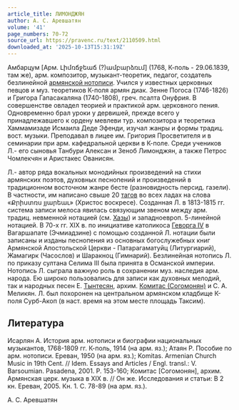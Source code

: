 ```yaml
---
article_title: ЛИМОНДЖЯН
author: А. С. Аревшатян
volume: '41'
page_numbers: 70-72
source_url: https://pravenc.ru/text/2110509.html
downloaded_at: '2025-10-13T15:31:19Z'
---
```


Амбарцум [Арм. Լիմռճջեաճ (?)ամբարձռւմ] (1768, К-поль - 29.06.1839, там же), арм. композитор, музыкант-теоретик, педагог, создатель безлинейной [армянской нотописи](<https://pravenc.ru/text/АРМЯНСКАЯ НОТОПИСЬ.html>). Учился у известных церковных певцов и муз. теоретиков К-поля армян диак. Зенне Погоса (1746-1826) и Григора Гапасакаляна (1740-1808), греч. псалта Онуфрия. В совершенстве овладел теорией и практикой арм. церковного пения. Одновременно брал уроки у дервишей, прежде всего у принадлежавшего к ордену мевлеви тур. композитора и теоретика Хаммамизаде Исмаила Деде Эфенди, изучал жанры и формы традиц. вост. музыки. Преподавал в лицее им. Григория Просветителя и в семинарии при арм. кафедральной церкви в К-поле. Среди учеников Л.- его сыновья Танбури Алексан и Зеноб Лимонджян, а также Петрос Чомлекчян и Аристакес Ованисян.

Л.- автор ряда вокальных монодийных произведений на стихи армянских поэтов, духовных песнопений и произведений в традиционном восточном жанре бесте (разновидность персид. газели). В частности, им написано свыше 20 [тагов](https://pravenc.ru/text/тагов.html) во всех ладах на слова «Քրիստռս յյարեաւ» (Христос воскресе). Созданная Л. в 1813-1815 гг. система записи мелоса явилась связующим звеном между арм. традиц. невменной нотацией (см. [Хазы](https://pravenc.ru/text/Хазы.html)) и западноевроп. 5-линейной нотацией. В 70-х гг. XIX в. по инициативе католикоса [Геворга IV](<https://pravenc.ru/text/Геворга IV.html>) в Вагаршапате (Эчмиадзине) с помощью созданной Л. нотации были записаны и изданы песнопения из основных богослужебных книг Армянской Апостольской Церкви - Патарагаматуйц (Литургиарий), Жамагирк (Часослов) и Шаракноц (Гимнарий). Безлинейная нотопись Л. по приказу султана Селима III была принята в Османской империи. Нотопись Л. сыграла важную роль в сохранении муз. наследия арм. народа. Ею широко пользовались для записи как духовных мелодий, так и народных песен Е. [Тынтесян](https://pravenc.ru/text/Тынтесян.html), архим. [Комитас (Согомонян)](<https://pravenc.ru/text/Комитас (Согомонян).html>) и С. А. Меликян. Л. был похоронен на центральном армянском кладбище К-поля Сурб-Акоп (в наст. время на этом месте площадь Таксим).

## Литература

Исарлян А. История арм. нотописи и биографии национальных музыкантов, 1768-1809 гг. К-поль, 1914 (на арм. яз.); Атаян Р. Пособие по арм. нотописи. Ереван, 1950 (на арм. яз.); Komitas. Armenian Church Music in 19th Cent. // Idem. Essays and Articles / Engl. transl.: V. Barsoumian. Pasadena, 2001. Р. 153-160; Комитас [Согомонян], архим. Армянская церк. музыка в XIX в. // Он же. Исследования и статьи: В 2 кн. Ереван, 2005. Кн. 1. С. 78-89 (на арм. яз.).

А. С. Аревшатян
